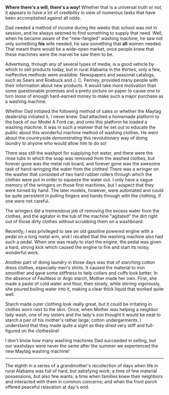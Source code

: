 **Where there's a will, there's a way!** Whether that is a universal truth or not, it appears to have a lot of credibility in view of numerous tasks that have been accomplished against all odds.

Dad needed a method of income during the weeks that school was not in session, and he always seemed to find something to supply that need. Well, when he became aware of the "new-fangled" washing machine, he saw not only something **his** wife needed, he saw something that **all** women needed. That meant there would be a wide-open market, once people knew that these machines were the marvel he saw them to be.

Advertising, through any of several types of media, is a good vehicle by which to sell products today, but in rural Alabama in the thirties, only a few, ineffective methods were available. Newspapers and seasonal catalogs, such as Sears and Roebuck and J. C. Penney, provided many people with their information about new products. It would take more motivation than some questionable promises and a pretty picture on paper to cause one to turn loose of enough hard-earned money to make such a major purchase as a washing machine.

Whether Dad initiated the following method of sales or whether the Maytag dealership initiated it, I never knew. Dad attached a homemade platform to the back of our Model A Ford car, and onto this platform he loaded a washing machine. It was in such a manner that he set out to educate the public about this wonderful machine method of washing clothes. He went about the countryside *demonstrating* this revolutionary way of doing laundry to anyone who would allow him to do so!

There was still the washpot for supplying hot water, and there were the rinse tubs in which the soap was removed from the washed clothes, but forever gone was the metal rub board, and forever gone was the awesome task of hand-wringing the water from the clothes! There was a wringer on the washer that consisted of two hard rubber rollers through which the clothes were put in order to squeeze the water out. I only have a vague memory of the wringers on those first machines, but I suspect that they were turned by hand. The later models, however, were automated and could be quite persistent in pulling fingers and hands through with the clothing, if one were not careful.

The wringers did a tremendous job of removing the excess water from the clothes, and the agitator in the tub of the machine "agitated" the dirt right out of those dirty clothes without scrubbing them on a washboard.

Recently, I was privileged to see an old gasoline powered engine with a pedal on a long metal arm, and I recalled that the washing machine also had such a pedal. When one was ready to start the engine, the pedal was given a hard, strong kick which caused the engine to fire and start its noisy, wonderful work.

Another part of doing laundry in those days was that of starching cotton dress clothes, especially men's shirts. It caused the material to iron smoother and gave some stiffness to help collars and cuffs look better. In the absence of Faultless or Argo starch, Mother made her own. First, she made a paste of cold water and flour, then slowly, while stirring vigorously, she poured boiling water into it, making a clear thick liquid that worked quite well.

Starch made outer clothing look really great, but it could be irritating in clothes worn next to the skin. Once, when Mother was helping a neighbor lady wash, one of my sisters and the lady's son thought it would be neat to starch a pair of his mother's rather large, cotton undergarments. I understand that they made quite a sight as they dried very stiff and full-figured on the clothesline!

I don't know how many washing machines Dad succeeded in selling, but our washdays were never the same after the summer we experienced the new Maytag washing machine!


---- 
The eighth in a series of a grandmother's recollection of days when life in rural Alabama was full of hard, but satisfying work; a time of few material possessions, but also few wants; a time when families knew their neighbors and interacted with them in common concerns; and when the front porch offered peaceful relaxation at day's end.
